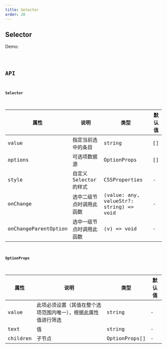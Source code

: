 ```yaml
---
title: Selector
order: 20
---
```


## Selector

Demo:

<code src="./selector/index.tsx" />

## API

#### Selector

| 属性 | 说明 | 类型 | 默认值 |
| --- | --- | --- | --- |
| value | 指定当前选中的条目 | string | [] |
| options | 可选项数据源 | OptionProps | [] |
| style | 自定义 Selector 的样式 | CSSProperties | - |
| onChange | 选中二级节点时调用此函数 | (value: any, valueStr?: string) => void | - |
| onChangeParentOption | 选中一级节点时调用此函数 | (v) => void | - |

#### OptionProps

| 属性 | 说明 | 类型 | 默认值 |
| --- | --- | --- | --- |
| value | 此项必须设置（其值在整个选项范围内唯一），根据此属性值进行筛选 | string | - |
| text | 值 | string | - |
| children | 子节点 | OptionProps[] | - |
